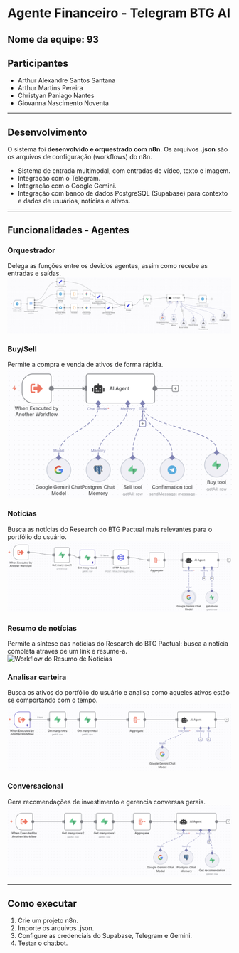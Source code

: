 # Agente Financeiro - Telegram BTG AI
## Nome da equipe: 93
## Participantes
- Arthur Alexandre Santos Santana
- Arthur Martins Pereira
- Christyan Paniago Nantes
- Giovanna Nascimento Noventa

---

## Desenvolvimento
O sistema foi **desenvolvido e orquestrado com n8n**. Os arquivos **.json** são os arquivos de configuração (workflows) do n8n.

- Sistema de entrada multimodal, com entradas de vídeo, texto e imagem.
- Integração com o Telegram.
- Integração com o Google Gemini.
- Integração com banco de dados PostgreSQL (Supabase) para contexto e dados de usuários, notícias e ativos.

---

## Funcionalidades - Agentes

### Orquestrador
Delega as funções entre os devidos agentes, assim como recebe as entradas e saídas.
![Workflow do orquestrador central](/images/Orquestrador.png)

### Buy/Sell
Permite a compra e venda de ativos de forma rápida.
![Workflow do Buy-Sell](/images/Buy-Sell.png)

### Notícias
Busca as notícias do Research do BTG Pactual mais relevantes para o portfólio do usuário.
![Workflow do Notícia](/images/News%20Workflow.png)

### Resumo de notícias
Permite a síntese das notícias do Research do BTG Pactual: busca a notícia completa através de um link e resume-a.
![Workflow do Resumo de Notícias](/images/Summarizer%20de%20Notícia.png)

### Analisar carteira
Busca os ativos do portfólio do usuário e analisa como aqueles ativos estão se comportando com o tempo.
![Workflow de Análise de carteira](/images/Avaliar%20Carteira.png)

### Conversacional
Gera recomendações de investimento e gerencia conversas gerais.
![Workflow do Conversacional](/images/Conversacional.png)

--- 

## Como executar 
1. Crie um projeto n8n.
2. Importe os arquivos .json.
3. Configure as credenciais do Supabase, Telegram e Gemini.
4. Testar o chatbot. 
